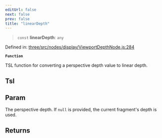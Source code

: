 ```yaml
---
editUrl: false
next: false
prev: false
title: "linearDepth"
---
```


> `const` **linearDepth**: `any`

Defined in: [three/src/nodes/display/ViewportDepthNode.js:284](https://github.com/DefinitelyMaybe/three-i18n/blob/fa57b79433d1c349ffb23a78727299c8d4190136/three/src/nodes/display/ViewportDepthNode.js#L284)

**`Function`**

TSL function for converting a perspective depth value to linear depth.

## Tsl

## Param

The perspective depth. If `null` is provided, the current fragment's depth is used.

## Returns
